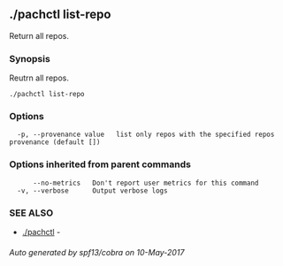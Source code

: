 ## ./pachctl list-repo

Return all repos.

### Synopsis


Reutrn all repos.

```
./pachctl list-repo
```

### Options

```
  -p, --provenance value   list only repos with the specified repos provenance (default [])
```

### Options inherited from parent commands

```
      --no-metrics   Don't report user metrics for this command
  -v, --verbose      Output verbose logs
```

### SEE ALSO
* [./pachctl](./pachctl.md)	 - 

###### Auto generated by spf13/cobra on 10-May-2017
